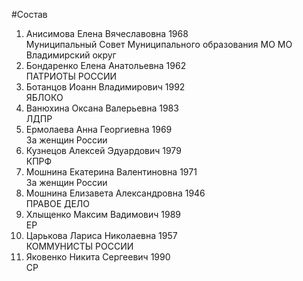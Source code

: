 #Состав
1. Анисимова Елена Вячеславовна 1968   
    Муниципальный Совет Муниципального образования МО МО Владимирский округ
2. Бондаренко Елена Анатольевна 1962   
    ПАТРИОТЫ РОССИИ
3. Ботанцов Иоанн Владимирович 1992   
    ЯБЛОКО
4. Ванюхина Оксана Валерьевна 1983   
    ЛДПР
5. Ермолаева Анна Георгиевна 1969   
    За женщин России
6. Кузнецов Алексей Эдуардович 1979   
    КПРФ
7. Мошнина Екатерина Валентиновна 1971   
    За женщин России
8. Мошнина Елизавета Александровна 1946   
    ПРАВОЕ ДЕЛО
9. Хлыщенко Максим Вадимович 1989   
    ЕР
10. Царькова Лариса Николаевна 1957   
    КОММУНИСТЫ РОССИИ
11. Яковенко Никита Сергеевич 1990   
    СР
